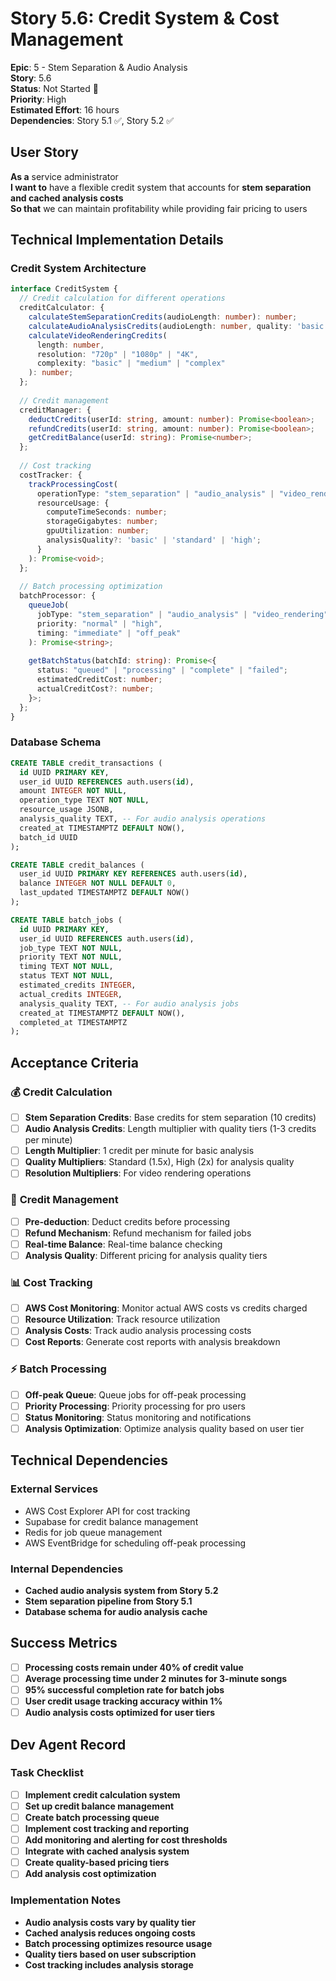 # Story 5.6: Credit System & Cost Management

**Epic**: 5 - Stem Separation & Audio Analysis  
**Story**: 5.6  
**Status**: Not Started 🔴  
**Priority**: High  
**Estimated Effort**: 16 hours  
**Dependencies**: Story 5.1 ✅, Story 5.2 ✅

## User Story

**As a** service administrator  
**I want to** have a flexible credit system that accounts for **stem separation and cached analysis costs**  
**So that** we can maintain profitability while providing fair pricing to users

## Technical Implementation Details

### **Credit System Architecture**
```typescript
interface CreditSystem {
  // Credit calculation for different operations
  creditCalculator: {
    calculateStemSeparationCredits(audioLength: number): number;
    calculateAudioAnalysisCredits(audioLength: number, quality: 'basic' | 'standard' | 'high'): number;
    calculateVideoRenderingCredits(
      length: number,
      resolution: "720p" | "1080p" | "4K",
      complexity: "basic" | "medium" | "complex"
    ): number;
  };
  
  // Credit management
  creditManager: {
    deductCredits(userId: string, amount: number): Promise<boolean>;
    refundCredits(userId: string, amount: number): Promise<boolean>;
    getCreditBalance(userId: string): Promise<number>;
  };
  
  // Cost tracking
  costTracker: {
    trackProcessingCost(
      operationType: "stem_separation" | "audio_analysis" | "video_rendering",
      resourceUsage: {
        computeTimeSeconds: number;
        storageGigabytes: number;
        gpuUtilization: number;
        analysisQuality?: 'basic' | 'standard' | 'high';
      }
    ): Promise<void>;
  };
  
  // Batch processing optimization
  batchProcessor: {
    queueJob(
      jobType: "stem_separation" | "audio_analysis" | "video_rendering",
      priority: "normal" | "high",
      timing: "immediate" | "off_peak"
    ): Promise<string>;
    
    getBatchStatus(batchId: string): Promise<{
      status: "queued" | "processing" | "complete" | "failed";
      estimatedCreditCost: number;
      actualCreditCost?: number;
    }>;
  };
}
```

### **Database Schema**
```sql
CREATE TABLE credit_transactions (
  id UUID PRIMARY KEY,
  user_id UUID REFERENCES auth.users(id),
  amount INTEGER NOT NULL,
  operation_type TEXT NOT NULL,
  resource_usage JSONB,
  analysis_quality TEXT, -- For audio analysis operations
  created_at TIMESTAMPTZ DEFAULT NOW(),
  batch_id UUID
);

CREATE TABLE credit_balances (
  user_id UUID PRIMARY KEY REFERENCES auth.users(id),
  balance INTEGER NOT NULL DEFAULT 0,
  last_updated TIMESTAMPTZ DEFAULT NOW()
);

CREATE TABLE batch_jobs (
  id UUID PRIMARY KEY,
  user_id UUID REFERENCES auth.users(id),
  job_type TEXT NOT NULL,
  priority TEXT NOT NULL,
  timing TEXT NOT NULL,
  status TEXT NOT NULL,
  estimated_credits INTEGER,
  actual_credits INTEGER,
  analysis_quality TEXT, -- For audio analysis jobs
  created_at TIMESTAMPTZ DEFAULT NOW(),
  completed_at TIMESTAMPTZ
);
```

## Acceptance Criteria

### 💰 **Credit Calculation**
- [ ] **Stem Separation Credits**: Base credits for stem separation (10 credits)
- [ ] **Audio Analysis Credits**: Length multiplier with quality tiers (1-3 credits per minute)
- [ ] **Length Multiplier**: 1 credit per minute for basic analysis
- [ ] **Quality Multipliers**: Standard (1.5x), High (2x) for analysis quality
- [ ] **Resolution Multipliers**: For video rendering operations

### 🏦 **Credit Management**
- [ ] **Pre-deduction**: Deduct credits before processing
- [ ] **Refund Mechanism**: Refund mechanism for failed jobs
- [ ] **Real-time Balance**: Real-time balance checking
- [ ] **Analysis Quality**: Different pricing for analysis quality tiers

### 📊 **Cost Tracking**
- [ ] **AWS Cost Monitoring**: Monitor actual AWS costs vs credits charged
- [ ] **Resource Utilization**: Track resource utilization
- [ ] **Analysis Costs**: Track audio analysis processing costs
- [ ] **Cost Reports**: Generate cost reports with analysis breakdown

### ⚡ **Batch Processing**
- [ ] **Off-peak Queue**: Queue jobs for off-peak processing
- [ ] **Priority Processing**: Priority processing for pro users
- [ ] **Status Monitoring**: Status monitoring and notifications
- [ ] **Analysis Optimization**: Optimize analysis quality based on user tier

## Technical Dependencies

### External Services
- AWS Cost Explorer API for cost tracking
- Supabase for credit balance management
- Redis for job queue management
- AWS EventBridge for scheduling off-peak processing

### Internal Dependencies
- **Cached audio analysis system from Story 5.2**
- **Stem separation pipeline from Story 5.1**
- **Database schema for audio analysis cache**

## Success Metrics

- [ ] **Processing costs remain under 40% of credit value**
- [ ] **Average processing time under 2 minutes for 3-minute songs**
- [ ] **95% successful completion rate for batch jobs**
- [ ] **User credit usage tracking accuracy within 1%**
- [ ] **Audio analysis costs optimized for user tiers**

## Dev Agent Record

### Task Checklist
- [ ] **Implement credit calculation system**
- [ ] **Set up credit balance management**
- [ ] **Create batch processing queue**
- [ ] **Implement cost tracking and reporting**
- [ ] **Add monitoring and alerting for cost thresholds**
- [ ] **Integrate with cached analysis system**
- [ ] **Create quality-based pricing tiers**
- [ ] **Add analysis cost optimization**

### Implementation Notes
- **Audio analysis costs vary by quality tier**
- **Cached analysis reduces ongoing costs**
- **Batch processing optimizes resource usage**
- **Quality tiers based on user subscription**
- **Cost tracking includes analysis storage** 